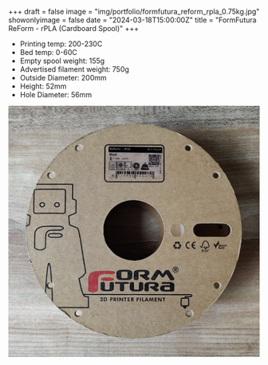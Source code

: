 +++
draft = false
image = "img/portfolio/formfutura_reform_rpla_0.75kg.jpg"
showonlyimage = false
date = "2024-03-18T15:00:00Z"
title = "FormFutura ReForm - rPLA (Cardboard Spool)"
+++

-   Printing temp: 200-230C
-   Bed temp: 0-60C
-   Empty spool weight: 155g
-   Advertised filament weight: 750g
-   Outside Diameter: 200mm
-   Height: 52mm
-   Hole Diameter: 56mm
<!--more-->

![image](/img/portfolio/formfutura_reform_rpla_0.75kg.jpg)

